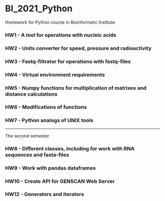 # BI_2021_Python
Homework for Python course in Bioinformatic Institute

### HW1 - A tool for operations with nucleic acids
### HW2 - Units converter for speed, pressure and radioactivity
### HW3 - Fastq-filtrator for operations with fastq-files
### HW4 - Virtual environment requirements
### HW5 - Numpy functions for multiplication of matrixes and distance calculations
### HW6 - Modifications of functions
### HW7 - Python analogs of UNIX tools

---
The second semester

### HW8 - Different classes, including for work with RNA sequences and fasta-files
### HW9 - Work with pandas dataframes
### HW10 - Create API for GENSCAN Web Server

### HW12 - Generators and iterators
